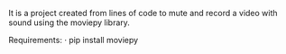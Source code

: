 It is a project created from lines of code to mute and record a video with sound using the moviepy library. 

Requirements: 
· pip install moviepy 
